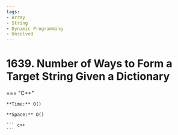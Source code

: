 ```yaml
---
tags:
- Array
- String
- Dynamic Programming
- Unsolved
---
```



# 1639. Number of Ways to Form a Target String Given a Dictionary

=== "C++"

    **Time:** O()

    **Space:** O()

    ``` c++
    ```